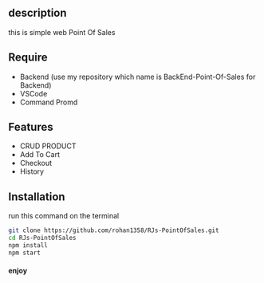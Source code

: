 ## description

this is simple web Point Of Sales 

## Require

- Backend (use my repository which name is BackEnd-Point-Of-Sales for Backend)
- VSCode
- Command Promd

## Features
- CRUD PRODUCT
- Add To Cart
- Checkout
- History

## Installation

run this command on the terminal

```bash
git clone https://github.com/rohan1358/RJs-PointOfSales.git
cd RJs-PointOfSales
npm install
npm start
```

#### enjoy
